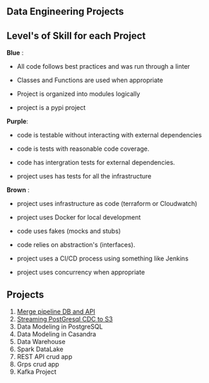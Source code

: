 ## Data Engineering Projects

## Level's of Skill for each Project

**Blue** :

* All code follows best practices and was run through a linter   

* Classes and Functions are used when appropriate  

* Project is organized into modules logically  

* project is a pypi project  

**Purple**:  


* code is testable without interacting with external dependencies

* code is tests with reasonable code coverage.

* code has intergration tests for external dependencies. 

* project uses has tests for all the infrastructure  

 
**Brown** :

* project uses infrastructure as code (terraform or Cloudwatch)  

* project uses Docker for local development 

* code uses fakes (mocks and stubs)

* code relies on abstraction's (interfaces).

* project uses a CI/CD process using something like Jenkins  

* project uses concurrency when appropriate  
  
  
## Projects     
  
1. [Merge pipeline DB and API](https://github.com/bclipp/data_engineering_projects/tree/master/project01)
2. [Streaming PostGresql CDC to S3](https://github.com/bclipp/data_engineering_projects/tree/master/project02)   
3. Data Modeling in PostgreSQL  
4. Data Modeling in Casandra  
5. Data Warehouse   
6. Spark DataLake
7. REST API crud app
8. Grps crud  app
9. Kafka Project
